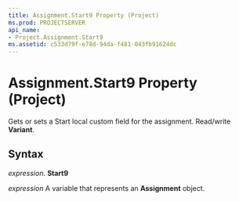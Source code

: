 ```yaml
---
title: Assignment.Start9 Property (Project)
ms.prod: PROJECTSERVER
api_name:
- Project.Assignment.Start9
ms.assetid: c533d79f-e78d-94da-f481-043fb91624dc
---
```



# Assignment.Start9 Property (Project)

Gets or sets a Start local custom field for the assignment. Read/write  **Variant**.


## Syntax

 _expression_. **Start9**

 _expression_ A variable that represents an **Assignment** object.


